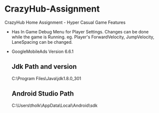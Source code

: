 # CrazyHub-Assignment
CrazyHub Home Assignment - Hyper Casual Game
Features
 - Has In Game Debug Menu for Player Settings. Changes can be done while the game is Running.
       eg. Player's ForwardVelocity, JumpVelocity, LaneSpacing can be changed.
       
  - GoogleMobileAds Version 6.6.1
       
       Jdk Path and version
       ---------------------
       C:\Program Files\Java\jdk1.8.0_301
       
       Android Studio Path
       --------------------
       C:\Users\tholk\AppData\Local\Android\sdk
       

    
